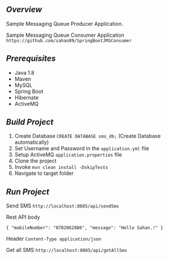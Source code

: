 ## *Overview*
Sample Messaging Queue Producer Application.

Sample Messaging Queue Consumer Application `https://github.com/sahan89/SpringBootJMSConsumer`

## *Prerequisites*
* Java 1.8
* Maven
* MySQL
* Spring Boot
* Hibernate
* ActiveMQ

## *Build Project*
1. Create Database ```CREATE DATABASE sms_db;``` (Create Database automatically) 
2. Set Username and Password in the ```application.yml``` file
2. Setup ActiveMQ ```application.properties``` file
3. Clone the project
4. Invoke ```mvn clean install -DskipTests```
5. Navigate to target folder

## *Run Project*

Send SMS ```http://localhost:8085/api/sendSms```

Rest API body

`{
     "mobileNumber": "0702062886",
     "message": "Hello Sahan.!"
 }`

Header
`Content-Type application/json`

Get all SMS
`http://localhost:8085/api/getAllSms`
